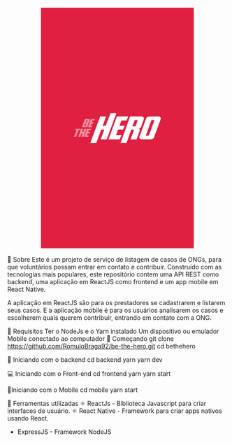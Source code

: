 <p align="center">
<img src="/mobile/assets/splash.png" height="550" width="350">
</p>

📜 Sobre
Este é um projeto de serviço de listagem de casos de ONGs, para que voluntários possam entrar em contato e contribuir. Construído com as tecnologias mais populares, este repositório contem uma API REST como backend, uma aplicação em ReactJS como frontend e um app mobile em React Native.

A aplicação em ReactJS são para os prestadores se cadastrarem e listarem seus casos. E a aplicação mobile é para os usuários analisarem os casos e escolherem quais querem contribuir, entrando em contato com a ONG.

🔽 Requisitos
Ter o NodeJs e o Yarn instalado
Um dispositivo ou emulador Mobile conectado ao computador
🚀 Começando
git clone https://github.com/RomuloBraga92/be-the-hero.git
cd bethehero

🚀 Iniciando com o backend
cd backend
yarn
yarn dev

💻 Iniciando com o Front-end
cd frontend
yarn
yarn start

📱Iniciando com o Mobile
cd mobile
yarn start

🧰 Ferramentas utilizadas
⚛️ ReactJs - Biblioteca Javascript para criar interfaces de usuário.
⚛️ React Native - Framework para criar apps nativos usando React.
* ExpressJS - Framework NodeJS
